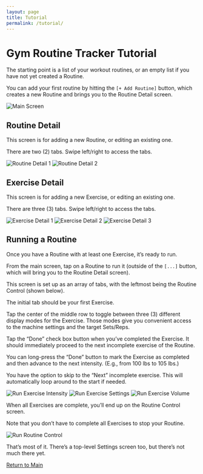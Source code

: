 ```yaml
---
layout: page
title: Tutorial
permalink: /tutorial/
---
```


# Gym Routine Tracker Tutorial

The starting point is a list of your workout routines, or an empty list if
you have not yet created a Routine.

You can add your first routine by hitting the `[+ Add Routine]` button,
which creates a new Routine and brings you to the Routine Detail screen.

![Main Screen](/assets/images/routine-list.jpg)

## Routine Detail

This screen is for adding a new Routine, or editing an existing one.

There are two (2) tabs. Swipe left/right to access the tabs.

![Routine Detail 1](/assets/images/routine-detail-1.jpg)
![Routine Detail 2](/assets/images/routine-detail-2.jpg)

## Exercise Detail

This screen is for adding a new Exercise, or editing an existing one.

There are three (3) tabs. Swipe left/right to access the tabs.

![Exercise Detail 1](/assets/images/exercise-detail-1.jpg)
![Exercise Detail 2](/assets/images/exercise-detail-2.jpg)
![Exercise Detail 3](/assets/images/exercise-detail-3.jpg)

## Running a Routine

Once you have a Routine with at least one Exercise, it’s ready to run.

From the main screen, tap on a Routine to run it (outside of the `[...]`
button, which will bring you to the Routine Detail screen).

This screen is set up as an array of tabs, with the leftmost being the
Routine Control (shown below).

The initial tab should be your first Exercise.

Tap the center of the middle row to toggle between three (3) different
display modes for the Exercise. Those modes give you convenient access to
the machine settings and the target Sets/Reps.

Tap the “Done” check box button when you’ve completed the Exercise. It
should immediately proceed to the next incomplete exercise of the Routine.

You can long-press the “Done” button to mark the Exercise as completed and
then advance to the next intensity. (E.g., from 100 lbs to 105 lbs.)

You have the option to skip to the “Next” incomplete exercise. This will
automatically loop around to the start if needed.

![Run Exercise Intensity](/assets/images/exercise-run-intensity.jpg)
![Run Exercise Settings](/assets/images/exercise-run-settings.jpg)
![Run Exercise Volume](/assets/images/exercise-run-volume.jpg)

When all Exercises are complete, you’ll end up on the Routine Control
screen.

Note that you don’t have to complete all Exercises to stop your Routine. 

![Run Routine Control](/assets/images/routine-control.jpg)

That’s most of it. There’s a top-level Settings screen too, but there’s
not much there yet.

[Return to Main](index.html)
